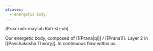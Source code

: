 ```yaml
---
aliases:
  - energetic body
---
```

(Praa-nuh-may-uh Koh-sh-uh)

Our energetic body, composed of ([[Prana|qi]] / [[Prana]]). Layer 2 in [[Panchakosha Theory]]. In continuous flow within us.